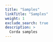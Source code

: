 ```yaml
---
title: "Samples"
linkTitle: "Samples"
weight: 1
exclude_search: true
description: >
  Corda samples
---
```

